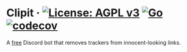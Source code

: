 # Clipit &middot; [![License: AGPL v3](https://img.shields.io/badge/License-AGPL%20v3-blue.svg)](https://www.gnu.org/licenses/agpl-3.0) [![Go](https://github.com/carnivorecookies/Clipit/actions/workflows/main.yml/badge.svg)](https://github.com/carnivorecookies/Clipit/actions/workflows/main.yml) [![codecov](https://codecov.io/gh/carnivorecookies/Clipit/graph/badge.svg?token=UB3LPX099F)](https://codecov.io/gh/carnivorecookies/Clipit)

A [free](https://www.gnu.org/philosophy/free-sw.en.html) Discord bot that removes trackers from innocent-looking links.
